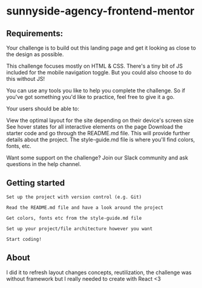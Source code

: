 # sunnyside-agency-frontend-mentor

## Requirements:

Your challenge is to build out this landing page and get it looking as close to the design as possible.

This challenge focuses mostly on HTML & CSS. There's a tiny bit of JS included for the mobile navigation toggle. But you could also choose to do this without JS!

You can use any tools you like to help you complete the challenge. So if you've got something you'd like to practice, feel free to give it a go.

Your users should be able to:

View the optimal layout for the site depending on their device's screen size
See hover states for all interactive elements on the page
Download the starter code and go through the README.md file. This will provide further details about the project. The style-guide.md file is where you'll find colors, fonts, etc.

Want some support on the challenge? Join our Slack community and ask questions in the help channel.

## Getting started
``` 
Set up the project with version control (e.g. Git)

Read the README.md file and have a look around the project

Get colors, fonts etc from the style-guide.md file
 
Set up your project/file architecture however you want 

Start coding!

```


## About 

I did it to refresh layout changes concepts, reutilization, the challenge was without framework but I really needed to create with React <3
